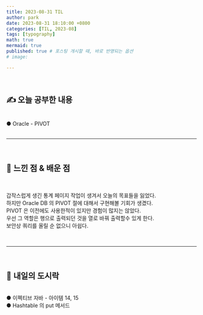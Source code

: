 ```yaml
---
title: 2023-08-31 TIL
author: park
date: 2023-08-31 18:10:00 +0800
categories: [TIL, 2023-08]
tags: [typography]
math: true
mermaid: true
published: true # 포스팅 개시할 때, 바로 반영되는 옵션
# image: 

---
```


<br>

## ✍ 오늘 공부한 내용

<br>
● Oracle - PIVOT<br>
<br>

---

<br>

## 🧠 느낀 점 & 배운 점 

<br>

갑작스럽게 생긴 통계 페이지 작업이 생겨서 오늘의 목표들을 잃었다.<br>
하지만 Oracle DB 의 PIVOT 절에 대해서 구현해볼 기회가 생겼다.<br>
PIVOT 은 이전에도 사용한적이 있지만 경험이 많지는 않았다.<br>
우선 그 역할은 행으로 출력되던 것을 열로 바꿔 출력할수 있게 한다.<br>
보안상 쿼리를 올릴 순 없으니 아쉽다.<br>

<br>

---

<br>

## 🍱 내일의 도시락

<br>
● 이펙티브 자바 - 아이템 14, 15<br>
● Hashtable 의 put 메서드<br>

<br>
<br>